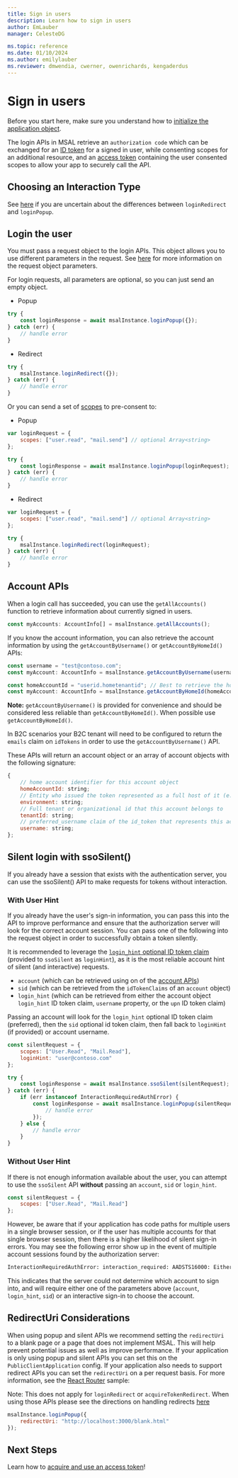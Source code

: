 ```yaml
---
title: Sign in users
description: Learn how to sign in users
author: EmLauber
manager: CelesteDG

ms.topic: reference
ms.date: 01/10/2024
ms.author: emilylauber
ms.reviewer: dmwendia, cwerner, owenrichards, kengaderdus
---
```


# Sign in users

Before you start here, make sure you understand how to [initialize the application object](./initialization.md).

The login APIs in MSAL retrieve an `authorization code` which can be exchanged for an [ID token](/entra/identity-platform/id-tokens.md) for a signed in user, while consenting scopes for an additional resource, and an [access token](/entra/identity-platform/access-tokens.md) containing the user consented scopes to allow your app to securely call the API.

## Choosing an Interaction Type

See [here](./initialization.md#choosing-an-interaction-type) if you are uncertain about the differences between `loginRedirect` and `loginPopup`.

## Login the user

You must pass a request object to the login APIs. This object allows you to use different parameters in the request. See [here](./request-response-object.md) for more information on the request object parameters.

For login requests, all parameters are optional, so you can just send an empty object.

- Popup
```javascript
try {
    const loginResponse = await msalInstance.loginPopup({});
} catch (err) {
    // handle error
}
```

- Redirect
```javascript
try {
    msalInstance.loginRedirect({});
} catch (err) {
    // handle error
}
```

Or you can send a set of [scopes](./resources-and-scopes.md) to pre-consent to:
- Popup
```javascript
var loginRequest = {
    scopes: ["user.read", "mail.send"] // optional Array<string>
};

try {
    const loginResponse = await msalInstance.loginPopup(loginRequest);
} catch (err) {
    // handle error
}
```

- Redirect
```javascript
var loginRequest = {
    scopes: ["user.read", "mail.send"] // optional Array<string>
};

try {
    msalInstance.loginRedirect(loginRequest);
} catch (err) {
    // handle error
}
```

## Account APIs

When a login call has succeeded, you can use the `getAllAccounts()` function to retrieve information about currently signed in users.
```javascript
const myAccounts: AccountInfo[] = msalInstance.getAllAccounts();
```

If you know the account information, you can also retrieve the account information by using the `getAccountByUsername()` or `getAccountByHomeId()` APIs:
```javascript
const username = "test@contoso.com";
const myAccount: AccountInfo = msalInstance.getAccountByUsername(username);

const homeAccountId = "userid.hometenantid"; // Best to retrieve the homeAccountId from an account object previously obtained through msal
const myAccount: AccountInfo = msalInstance.getAccountByHomeId(homeAccountId);
```

**Note:** `getAccountByUsername()` is provided for convenience and should be considered less reliable than `getAccountByHomeId()`. When possible use `getAccountByHomeId()`.

In B2C scenarios your B2C tenant will need to be configured to return the `emails` claim on `idTokens` in order to use the `getAccountByUsername()` API.

These APIs will return an account object or an array of account objects with the following signature:
```javascript
{
    // home account identifier for this account object
    homeAccountId: string;
    // Entity who issued the token represented as a full host of it (e.g. login.microsoftonline.com)
    environment: string;
    // Full tenant or organizational id that this account belongs to
    tenantId: string;
    // preferred_username claim of the id_token that represents this account.
    username: string;
};
```

## Silent login with ssoSilent()

If you already have a session that exists with the authentication server, you can use the ssoSilent() API to make requests for tokens without interaction.

### With User Hint

If you already have the user's sign-in information, you can pass this into the API to improve performance and ensure that the authorization server will look for the correct account session. You can pass one of the following into the request object in order to successfully obtain a token silently. 

It is recommended to leverage the [`login_hint` optional ID token claim](/entra/identity-platform/active-directory-optional-claims#v10-and-v20-optional-claims-set.md) (provided to `ssoSilent` as `loginHint`), as it is the most reliable account hint of silent (and interactive) requests.

- `account` (which can be retrieved using on of the [account APIs](./accounts.md))
- `sid` (which can be retrieved from the `idTokenClaims` of an `account` object)
- `login_hint` (which can be retrieved from either the account object `login_hint` ID token claim, `username` property, or the `upn` ID token claim)

Passing an account will look for the `login_hint` optional ID token claim (preferred), then the `sid` optional id token claim, then fall back to `loginHint` (if provided) or account username.

```javascript
const silentRequest = {
    scopes: ["User.Read", "Mail.Read"],
    loginHint: "user@contoso.com"
};

try {
    const loginResponse = await msalInstance.ssoSilent(silentRequest);
} catch (err) {
    if (err instanceof InteractionRequiredAuthError) {
        const loginResponse = await msalInstance.loginPopup(silentRequest).catch(error => {
            // handle error
        });
    } else {
        // handle error
    }
}
```

### Without User Hint

If there is not enough information available about the user, you can attempt to use the `ssoSilent` API **without** passing an `account`, `sid` or `login_hint`.

```javascript
const silentRequest = {
    scopes: ["User.Read", "Mail.Read"]
};
```

However, be aware that if your application has code paths for multiple users in a single browser session, or if the user has multiple accounts for that single browser session, then there is a higher likelihood of silent sign-in errors. You may see the following error show up in the event of multiple account sessions found by the authorization server:

```txt
InteractionRequiredAuthError: interaction_required: AADSTS16000: Either multiple user identities are available for the current request or selected account is not supported for the scenario.
```

This indicates that the server could not determine which account to sign into, and will require either one of the parameters above (`account`, `login_hint`, `sid`) or an interactive sign-in to choose the account.

## RedirectUri Considerations

When using popup and silent APIs we recommend setting the `redirectUri` to a blank page or a page that does not implement MSAL. This will help prevent potential issues as well as improve performance. If your application is only using popup and silent APIs you can set this on the `PublicClientApplication` config. If your application also needs to support redirect APIs you can set the `redirectUri` on a per request basis. For more information, see the [React Router](https://github.com/AzureAD/microsoft-authentication-library-for-js/tree/dev/samples/msal-react-samples/react-router-sample) sample:

Note: This does not apply for `loginRedirect` or `acquireTokenRedirect`. When using those APIs please see the directions on handling redirects [here](./initialization.md#redirect-apis)

```javascript
msalInstance.loginPopup({
    redirectUri: "http://localhost:3000/blank.html"
});
```

## Next Steps

Learn how to [acquire and use an access token](./acquire-token.md)!
